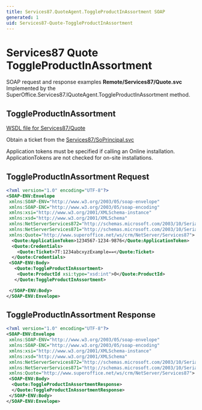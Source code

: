 ```yaml
---
title: Services87.QuoteAgent.ToggleProductInAssortment SOAP
generated: 1
uid: Services87-Quote-ToggleProductInAssortment
---
```


# Services87 Quote ToggleProductInAssortment

SOAP request and response examples **Remote/Services87/Quote.svc**
Implemented by the <see cref="M:SuperOffice.Services87.IQuoteAgent.ToggleProductInAssortment">SuperOffice.Services87.IQuoteAgent.ToggleProductInAssortment</see> method.

## ToggleProductInAssortment

[WSDL file for Services87/Quote](../Services87-Quote.md)

Obtain a ticket from the [Services87/SoPrincipal.svc](../SoPrincipal/index.md)

Application tokens must be specified if calling an Online installation. ApplicationTokens are not checked for on-site installations.

## ToggleProductInAssortment Request

```xml
<?xml version="1.0" encoding="UTF-8"?>
<SOAP-ENV:Envelope
 xmlns:SOAP-ENV="http://www.w3.org/2003/05/soap-envelope"
 xmlns:SOAP-ENC="http://www.w3.org/2003/05/soap-encoding"
 xmlns:xsi="http://www.w3.org/2001/XMLSchema-instance"
 xmlns:xsd="http://www.w3.org/2001/XMLSchema"
 xmlns:NetServerServices872="http://schemas.microsoft.com/2003/10/Serialization/Arrays"
 xmlns:NetServerServices871="http://schemas.microsoft.com/2003/10/Serialization/"
 xmlns:Quote="http://www.superoffice.net/ws/crm/NetServer/Services87">
  <Quote:ApplicationToken>1234567-1234-9876</Quote:ApplicationToken>
  <Quote:Credentials>
    <Quote:Ticket>7T:1234abcxyzExample==</Quote:Ticket>
  </Quote:Credentials>
 <SOAP-ENV:Body>
   <Quote:ToggleProductInAssortment>
    <Quote:ProductId xsi:type="xsd:int">0</Quote:ProductId>
   </Quote:ToggleProductInAssortment>

 </SOAP-ENV:Body>
</SOAP-ENV:Envelope>

```

## ToggleProductInAssortment Response

```xml
<?xml version="1.0" encoding="UTF-8"?>
<SOAP-ENV:Envelope
 xmlns:SOAP-ENV="http://www.w3.org/2003/05/soap-envelope"
 xmlns:SOAP-ENC="http://www.w3.org/2003/05/soap-encoding"
 xmlns:xsi="http://www.w3.org/2001/XMLSchema-instance"
 xmlns:xsd="http://www.w3.org/2001/XMLSchema"
 xmlns:NetServerServices872="http://schemas.microsoft.com/2003/10/Serialization/Arrays"
 xmlns:NetServerServices871="http://schemas.microsoft.com/2003/10/Serialization/"
 xmlns:Quote="http://www.superoffice.net/ws/crm/NetServer/Services87">
 <SOAP-ENV:Body>
  <Quote:ToggleProductInAssortmentResponse>
  </Quote:ToggleProductInAssortmentResponse>
 </SOAP-ENV:Body>
</SOAP-ENV:Envelope>

```
